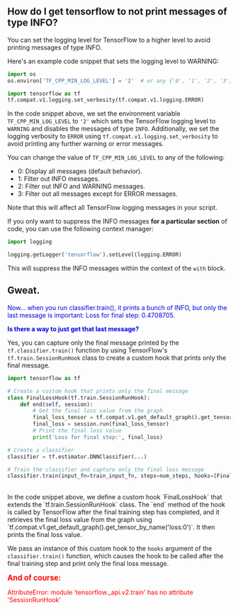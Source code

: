 ## How do I get tensorflow to not print messages of type INFO?

You can set the logging level for TensorFlow to a higher level to avoid printing messages of type INFO. 

Here's an example code snippet that sets the logging level to WARNING:

```python
import os
os.environ['TF_CPP_MIN_LOG_LEVEL'] = '2'  # or any {'0', '1', '2', '3'}

import tensorflow as tf
tf.compat.v1.logging.set_verbosity(tf.compat.v1.logging.ERROR)
```

In the code snippet above, we set the environment variable `TF_CPP_MIN_LOG_LEVEL` to `'2'` which sets the TensorFlow logging level to `WARNING` and disables the messages of type `INFO`. Additionally, we set the logging verbosity to `ERROR` using `tf.compat.v1.logging.set_verbosity` to avoid printing any further warning or error messages.

You can change the value of `TF_CPP_MIN_LOG_LEVEL` to any of the following:

- 0: Display all messages (default behavior).
- 1: Filter out INFO messages.
- 2: Filter out INFO and WARNING messages.
- 3: Filter out all messages except for ERROR messages.

Note that this will affect all TensorFlow logging messages in your script.

If you only want to suppress the INFO messages **for a particular section** of code, you can use the following context manager:

```python
import logging

logging.getLogger('tensorflow').setLevel(logging.ERROR)
``` 

This will suppress the INFO messages within the context of the `with` block.

## Gweat.

<span style="color:#0000dd;">Now... when you run classifier.train(), it prints a bunch of INFO, but only the last message is important: Loss for final step: 0.4708705.</span>

<span style="color:#0000dd;font-weight:bold;">Is there a way to just get that last message?</span>

Yes, you can capture only the final message printed by the `tf.classifier.train()` function by using TensorFlow's `tf.train.SessionRunHook` class to create a custom hook that prints only the final message.

```python
import tensorflow as tf

# Create a custom hook that prints only the final message
class FinalLossHook(tf.train.SessionRunHook):
    def end(self, session):
        # Get the final loss value from the graph
        final_loss_tensor = tf.compat.v1.get_default_graph().get_tensor_by_name('loss:0')
        final_loss = session.run(final_loss_tensor)
        # Print the final loss value
        print('Loss for final step:', final_loss)

# Create a classifier
classifier = tf.estimator.DNNClassifier(...)

# Train the classifier and capture only the final loss message
classifier.train(input_fn=train_input_fn, steps=num_steps, hooks=[FinalLossHook()])
```

<br>
In the code snippet above, we define a custom hook `FinalLossHook` that extends the `tf.train.SessionRunHook` class. The `end` method of the hook is called by TensorFlow after the final training step has completed, and it retrieves the final loss value from the graph using `tf.compat.v1.get_default_graph().get_tensor_by_name('loss:0')`. It then prints the final loss value.

We pass an instance of this custom hook to the `hooks` argument of the `classifier.train()` function, which causes the hook to be called after the final training step and print only the final loss message.

<span style="color:red;font-size:larger;font-weight:bold;">And of course:</span>

<span style="color:red;">AttributeError: module 'tensorflow._api.v2.train' has no attribute 'SessionRunHook'</span>

<br>
